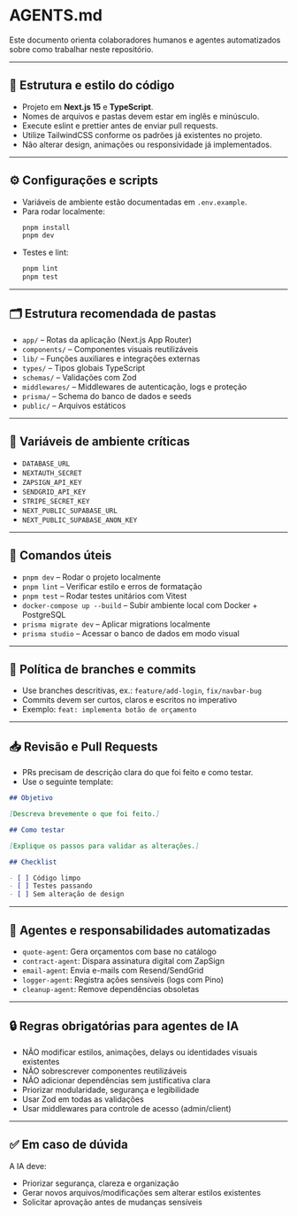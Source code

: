 # AGENTS.md

Este documento orienta colaboradores humanos e agentes automatizados sobre como trabalhar neste repositório.

---

## 🧱 Estrutura e estilo do código

- Projeto em **Next.js 15** e **TypeScript**.
- Nomes de arquivos e pastas devem estar em inglês e minúsculo.
- Execute eslint e prettier antes de enviar pull requests.
- Utilize TailwindCSS conforme os padrões já existentes no projeto.
- Não alterar design, animações ou responsividade já implementados.

---

## ⚙️ Configurações e scripts

- Variáveis de ambiente estão documentadas em `.env.example`.
- Para rodar localmente:
  ```bash
  pnpm install
  pnpm dev
  ```
- Testes e lint:
  ```bash
  pnpm lint
  pnpm test
  ```

---

## 🗂️ Estrutura recomendada de pastas

- `app/` – Rotas da aplicação (Next.js App Router)
- `components/` – Componentes visuais reutilizáveis
- `lib/` – Funções auxiliares e integrações externas
- `types/` – Tipos globais TypeScript
- `schemas/` – Validações com Zod
- `middlewares/` – Middlewares de autenticação, logs e proteção
- `prisma/` – Schema do banco de dados e seeds
- `public/` – Arquivos estáticos

---

## 🔐 Variáveis de ambiente críticas

- `DATABASE_URL`
- `NEXTAUTH_SECRET`
- `ZAPSIGN_API_KEY`
- `SENDGRID_API_KEY`
- `STRIPE_SECRET_KEY`
- `NEXT_PUBLIC_SUPABASE_URL`
- `NEXT_PUBLIC_SUPABASE_ANON_KEY`

---

## 🚀 Comandos úteis

- `pnpm dev` – Rodar o projeto localmente
- `pnpm lint` – Verificar estilo e erros de formatação
- `pnpm test` – Rodar testes unitários com Vitest
- `docker-compose up --build` – Subir ambiente local com Docker + PostgreSQL
- `prisma migrate dev` – Aplicar migrations localmente
- `prisma studio` – Acessar o banco de dados em modo visual

---

## 🔄 Política de branches e commits

- Use branches descritivas, ex.: `feature/add-login`, `fix/navbar-bug`
- Commits devem ser curtos, claros e escritos no imperativo
- Exemplo: `feat: implementa botão de orçamento`

---

## 📥 Revisão e Pull Requests

- PRs precisam de descrição clara do que foi feito e como testar.
- Use o seguinte template:

```md
## Objetivo

[Descreva brevemente o que foi feito.]

## Como testar

[Explique os passos para validar as alterações.]

## Checklist

- [ ] Código limpo
- [ ] Testes passando
- [ ] Sem alteração de design
```

---

## 🤖 Agentes e responsabilidades automatizadas

- `quote-agent`: Gera orçamentos com base no catálogo
- `contract-agent`: Dispara assinatura digital com ZapSign
- `email-agent`: Envia e-mails com Resend/SendGrid
- `logger-agent`: Registra ações sensíveis (logs com Pino)
- `cleanup-agent`: Remove dependências obsoletas

---

## 🔒 Regras obrigatórias para agentes de IA

- NÃO modificar estilos, animações, delays ou identidades visuais existentes
- NÃO sobrescrever componentes reutilizáveis
- NÃO adicionar dependências sem justificativa clara
- Priorizar modularidade, segurança e legibilidade
- Usar Zod em todas as validações
- Usar middlewares para controle de acesso (admin/client)

---

## ✅ Em caso de dúvida

A IA deve:

- Priorizar segurança, clareza e organização
- Gerar novos arquivos/modificações sem alterar estilos existentes
- Solicitar aprovação antes de mudanças sensíveis
